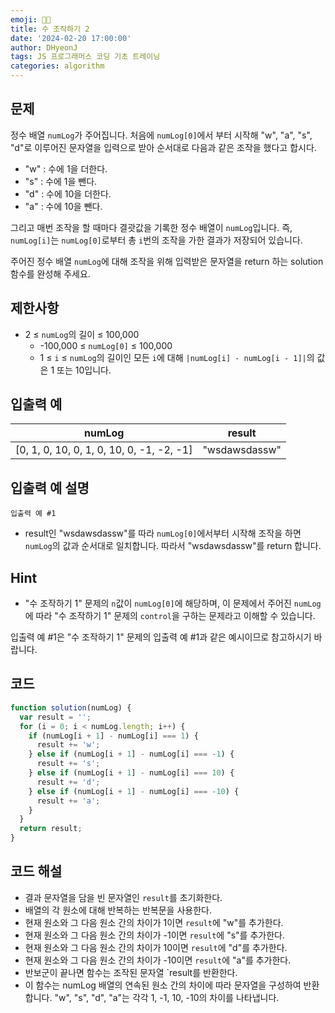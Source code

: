 ```yaml
---
emoji: 🧑‍💻
title: 수 조작하기 2
date: '2024-02-20 17:00:00'
author: DHyeonJ
tags: JS 프로그래머스 코딩 기초 트레이닝
categories: algorithm
---
```


## 문제

정수 배열 `numLog`가 주어집니다. 처음에 `numLog[0]`에서 부터 시작해 "w", "a", "s", "d"로 이루어진 문자열을 입력으로 받아 순서대로 다음과 같은 조작을 했다고 합시다.

- "w" : 수에 1을 더한다.
- "s" : 수에 1을 뺀다.
- "d" : 수에 10을 더한다.
- "a" : 수에 10을 뺀다.

그리고 매번 조작을 할 때마다 결괏값을 기록한 정수 배열이 `numLog`입니다. 즉, `numLog[i]`는 `numLog[0]`로부터 총 `i`번의 조작을 가한 결과가 저장되어 있습니다.

주어진 정수 배열 `numLog`에 대해 조작을 위해 입력받은 문자열을 return 하는 solution 함수를 완성해 주세요.

## 제한사항

- 2 ≤ `numLog`의 길이 ≤ 100,000
  - -100,000 ≤ `numLog[0]` ≤ 100,000
  - 1 ≤ `i` ≤ `numLog`의 길이인 모든 `i`에 대해 `|numLog[i] - numLog[i - 1]|`의 값은 1 또는 10입니다.

## 입출력 예

| numLog                                    | result        |
| ----------------------------------------- | ------------- |
| [0, 1, 0, 10, 0, 1, 0, 10, 0, -1, -2, -1] | "wsdawsdassw" |

## 입출력 예 설명

`입출력 예 #1`

- result인 "wsdawsdassw"를 따라 `numLog[0]`에서부터 시작해 조작을 하면 `numLog`의 값과 순서대로 일치합니다. 따라서 "wsdawsdassw"를 return 합니다.

## Hint

- "수 조작하기 1" 문제의 `n`값이 `numLog[0]`에 해당하며, 이 문제에서 주어진 `numLog`에 따라 "수 조작하기 1" 문제의 `control`을 구하는 문제라고 이해할 수 있습니다.

입출력 예 #1은 "수 조작하기 1" 문제의 입출력 예 #1과 같은 예시이므로 참고하시기 바랍니다.

## 코드

```js
function solution(numLog) {
  var result = '';
  for (i = 0; i < numLog.length; i++) {
    if (numLog[i + 1] - numLog[i] === 1) {
      result += 'w';
    } else if (numLog[i + 1] - numLog[i] === -1) {
      result += 's';
    } else if (numLog[i + 1] - numLog[i] === 10) {
      result += 'd';
    } else if (numLog[i + 1] - numLog[i] === -10) {
      result += 'a';
    }
  }
  return result;
}
```

## 코드 해설

- 결과 문자열을 담을 빈 문자열인 `result`를 초기화한다.
- 배열의 각 원소에 대해 반복하는 반복문을 사용한다.
- 현재 원소와 그 다음 원소 간의 차이가 1이면 `result`에 "w"를 추가한다.
- 현재 원소와 그 다음 원소 간의 차이가 -1이면 `result`에 "s"를 추가한다.
- 현재 원소와 그 다음 원소 간의 차이가 10이면 `result`에 "d"를 추가한다.
- 현재 원소와 그 다음 원소 간의 차이가 -10이면 `result`에 "a"를 추가한다.
- 반보군이 끝나면 함수는 조작된 문자열 `result를 반환한다.
- 이 함수는 numLog 배열의 연속된 원소 간의 차이에 따라 문자열을 구성하여 반환합니다. "w", "s", "d", "a"는 각각 1, -1, 10, -10의 차이를 나타냅니다.

```toc

```
